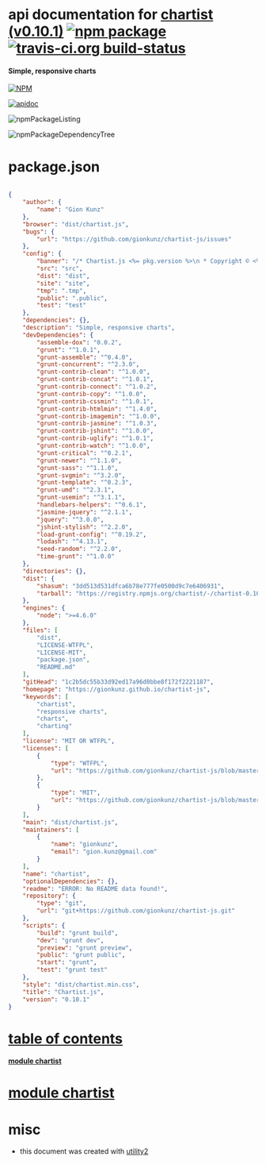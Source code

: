 # api documentation for  [chartist (v0.10.1)](https://gionkunz.github.io/chartist-js)  [![npm package](https://img.shields.io/npm/v/npmdoc-chartist.svg?style=flat-square)](https://www.npmjs.org/package/npmdoc-chartist) [![travis-ci.org build-status](https://api.travis-ci.org/npmdoc/node-npmdoc-chartist.svg)](https://travis-ci.org/npmdoc/node-npmdoc-chartist)
#### Simple, responsive charts

[![NPM](https://nodei.co/npm/chartist.png?downloads=true)](https://www.npmjs.com/package/chartist)

[![apidoc](https://npmdoc.github.io/node-npmdoc-chartist/build/screenCapture.buildNpmdoc.browser.%252Fhome%252Ftravis%252Fbuild%252Fnpmdoc%252Fnode-npmdoc-chartist%252Ftmp%252Fbuild%252Fapidoc.html.png)](https://npmdoc.github.io/node-npmdoc-chartist/build/apidoc.html)

![npmPackageListing](https://npmdoc.github.io/node-npmdoc-chartist/build/screenCapture.npmPackageListing.svg)

![npmPackageDependencyTree](https://npmdoc.github.io/node-npmdoc-chartist/build/screenCapture.npmPackageDependencyTree.svg)



# package.json

```json

{
    "author": {
        "name": "Gion Kunz"
    },
    "browser": "dist/chartist.js",
    "bugs": {
        "url": "https://github.com/gionkunz/chartist-js/issues"
    },
    "config": {
        "banner": "/* Chartist.js <%= pkg.version %>\n * Copyright © <%= year %> Gion Kunz\n * Free to use under either the WTFPL license or the MIT license.\n * https://raw.githubusercontent.com/gionkunz/chartist-js/master/LICENSE-WTFPL\n * https://raw.githubusercontent.com/gionkunz/chartist-js/master/LICENSE-MIT\n */\n",
        "src": "src",
        "dist": "dist",
        "site": "site",
        "tmp": ".tmp",
        "public": ".public",
        "test": "test"
    },
    "dependencies": {},
    "description": "Simple, responsive charts",
    "devDependencies": {
        "assemble-dox": "0.0.2",
        "grunt": "^1.0.1",
        "grunt-assemble": "^0.4.0",
        "grunt-concurrent": "^2.3.0",
        "grunt-contrib-clean": "^1.0.0",
        "grunt-contrib-concat": "^1.0.1",
        "grunt-contrib-connect": "^1.0.2",
        "grunt-contrib-copy": "^1.0.0",
        "grunt-contrib-cssmin": "^1.0.1",
        "grunt-contrib-htmlmin": "^1.4.0",
        "grunt-contrib-imagemin": "^1.0.0",
        "grunt-contrib-jasmine": "^1.0.3",
        "grunt-contrib-jshint": "^1.0.0",
        "grunt-contrib-uglify": "^1.0.1",
        "grunt-contrib-watch": "^1.0.0",
        "grunt-critical": "^0.2.1",
        "grunt-newer": "^1.1.0",
        "grunt-sass": "^1.1.0",
        "grunt-svgmin": "^3.2.0",
        "grunt-template": "^0.2.3",
        "grunt-umd": "^2.3.1",
        "grunt-usemin": "^3.1.1",
        "handlebars-helpers": "^0.6.1",
        "jasmine-jquery": "^2.1.1",
        "jquery": "^3.0.0",
        "jshint-stylish": "^2.2.0",
        "load-grunt-config": "^0.19.2",
        "lodash": "^4.13.1",
        "seed-random": "^2.2.0",
        "time-grunt": "^1.0.0"
    },
    "directories": {},
    "dist": {
        "shasum": "3dd513d531dfca6b78e777fe0500d9c7e6406931",
        "tarball": "https://registry.npmjs.org/chartist/-/chartist-0.10.1.tgz"
    },
    "engines": {
        "node": ">=4.6.0"
    },
    "files": [
        "dist",
        "LICENSE-WTFPL",
        "LICENSE-MIT",
        "package.json",
        "README.md"
    ],
    "gitHead": "1c2b5dc55b33d92ed17a96d0bbe8f172f2221187",
    "homepage": "https://gionkunz.github.io/chartist-js",
    "keywords": [
        "chartist",
        "responsive charts",
        "charts",
        "charting"
    ],
    "license": "MIT OR WTFPL",
    "licenses": [
        {
            "type": "WTFPL",
            "url": "https://github.com/gionkunz/chartist-js/blob/master/LICENSE-WTFPL"
        },
        {
            "type": "MIT",
            "url": "https://github.com/gionkunz/chartist-js/blob/master/LICENSE-MIT"
        }
    ],
    "main": "dist/chartist.js",
    "maintainers": [
        {
            "name": "gionkunz",
            "email": "gion.kunz@gmail.com"
        }
    ],
    "name": "chartist",
    "optionalDependencies": {},
    "readme": "ERROR: No README data found!",
    "repository": {
        "type": "git",
        "url": "git+https://github.com/gionkunz/chartist-js.git"
    },
    "scripts": {
        "build": "grunt build",
        "dev": "grunt dev",
        "preview": "grunt preview",
        "public": "grunt public",
        "start": "grunt",
        "test": "grunt test"
    },
    "style": "dist/chartist.min.css",
    "title": "Chartist.js",
    "version": "0.10.1"
}
```



# <a name="apidoc.tableOfContents"></a>[table of contents](#apidoc.tableOfContents)

#### [module chartist](#apidoc.module.chartist)



# <a name="apidoc.module.chartist"></a>[module chartist](#apidoc.module.chartist)



# misc
- this document was created with [utility2](https://github.com/kaizhu256/node-utility2)
